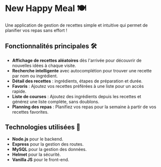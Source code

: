 # New Happy Meal 🍽️

Une application de gestion de recettes simple et intuitive qui permet de planifier vos repas sans effort ! 

## Fonctionnalités principales 🛠️

- **Affichage de recettes aléatoires** dès l'arrivée pour découvrir de nouvelles idées à chaque visite.
- **Recherche intelligente** avec autocomplétion pour trouver une recette par nom ou ingrédient.
- **Détail des recettes** : ingrédients, étapes de préparation et durée.
- **Favoris** : Ajoutez vos recettes préférées à une liste pour un accès rapide.
- **Liste de courses** : Ajoutez des ingrédients depuis les recettes et générez une liste complète, sans doublons.
- **Planning des repas** : Planifiez vos repas pour la semaine à partir de vos recettes favorites.

## Technologies utilisées 🚀

- **Node.js** pour le backend.
- **Express** pour la gestion des routes.
- **MySQL** pour la gestion des données.
- **Helmet** pour la sécurité.
- **Vanilla JS** pour le front-end.
